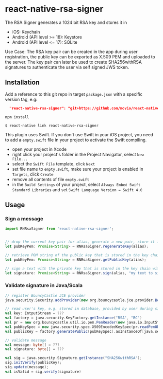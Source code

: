 # react-native-rsa-signer

The RSA Signer generates a 1024 bit RSA key and stores it in

* iOS: Keychain
* Android (API level >= 18): Keystore
* Android (API level <= 17): SQLite

Use Case:
The RSA key pair can be created in the app during user registration, the public key can be exported as X.509 PEM and uploaded to the server. The key pair can later be used to create SHA256withRSA signatures to authenticate the user via self signed JWS token.

## Installation

Add a reference to this git repo in target `package.json` with a specific version tag, e.g:

```json
  "react-native-rsa-signer": "git+https://github.com/movio/react-native-rsa-signer.git#1.1.0"
```

`npm install`

`$ react-native link react-native-rsa-signer`

This plugin uses Swift. If you don't use Swift in your iOS project, you need to add a `empty.swift` file in your project to activate the Swift compiling.

* open your project in Xcode
* right click your project's folder in the Project Navigator, select `New File...`
* select the `Swift File` template, click `Next`
* set file name to `empty.swift`, make sure your project is enabled in `Targets`, click `Create`
* remove all contents of file `empty.swift`
* in the `Build Settings` of your project, select `Always Embed Swift Standard Libraries` and set `Swift Language Version = Swift 4.0`

## Usage

### Sign a message
```javascript
import RNRsaSigner from 'react-native-rsa-signer';


// drop the current key pair for alias, generate a new pair, store it in the key chain and return the PEM string.
let pubKeyPem: Promise<String> = RNRsaSigner.regenerateKey(alias);

// retrieve POM string of the public key that is stored in the key chain with the provided alias
let pubKeyPem: Promise<String> = RNRsaSigner.getPublicKey(alias);

// sign a text with the private key that is stored in the key chain with the provided alias 
let signature: Promise<String> = RNRsaSigner.sign(alias, "my text to sign");

```

### Validate signature in Java/Scala
```scala
// register BouncyCastle JCE provider
java.security.Security.addProvider(new org.bouncycastle.jce.provider.BouncyCastleProvider())

// read user's key, e.g. stored in database, provided by user during sign up
val key: IntputStream = ???
val factory = java.security.KeyFactory.getInstance("RSA", "BC")
val pr = new org.bouncycastle.util.io.pem.PemReader(new java.io.InputStreamReader(key))
val pubKeySpec = new java.security.spec.X509EncodedKeySpec(pr.readPemObject().getContent())
val publicKey = factory.generatePublic(pubKeySpec).asInstanceOf[java.security.interfaces.RSAPublicKey]

// validate message
val message: byte[] = ???
val signature: byte[] = ???

val sig = java.security.Signature.getInstance("SHA256withRSA");
sig.initVerify(publicKey);
sig.update(message);
val isValid = sig.verify(signature)
```
